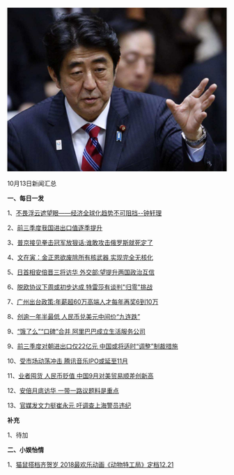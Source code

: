    ![10_02](.\10_13.jpg)

10月13日新闻汇总

**一、每日一发**

1、[不畏浮云遮望眼——经济全球化趋势不可阻挡--钟轩理](http://opinion.people.com.cn/n1/2018/1012/c1003-30336163.html)

2、[前三季度我国进出口值逐季提升](http://paper.people.com.cn/rmrb/html/2018-10/13/nw.D110000renmrb_20181013_6-01.htm)

3、[普京接见拳击冠军放狠话:谁敢攻击俄罗斯就死定了](https://news.163.com/18/1012/17/DTUCMAQL0001875O.html)

4、[文在寅：金正恩欲废除所有核武器 实现完全无核化](https://news.163.com/18/1012/15/DTU84GJ30001899O.html)

5、[日首相安倍晋三将访华 外交部:望提升两国政治互信](https://news.163.com/18/1012/15/DTU7H1U30001899O.html)

6、[脱欧协议下周或初步达成 特雷莎有谈判"归零"挑战](https://news.163.com/18/1012/11/DTTOVUV50001875O.html)

7、[广州出台政策:年薪超60万高端人才每年再奖6到10万](https://news.163.com/18/1012/16/DTUASO2P0001875P.html)

8、[创逾一年半最低 人民币兑美元中间价“九连跌”](https://www.zaobao.com/finance/china/story20181013-898741)

9、[“饿了么”“口碑”合并 阿里巴巴成立生活服务公司](https://www.zaobao.com/finance/china/story20181013-898743)

9、[前三季度对朝进出口仅22亿元 中国或将适时“调整”制裁措施](https://www.zaobao.com/finance/china/story20181013-898744)

10、[受市场动荡冲击 腾讯音乐IPO或延至11月](https://www.zaobao.com/finance/china/story20181013-898745)

11、[业者囤货 人民币贬值 中国9月对美贸易顺差创新高](https://www.zaobao.com/finance/china/story20181013-898748)

12、[安倍月底访华 一带一路议题料是重点](https://www.zaobao.com/news/china/story20181013-898655)

13、[官媒发文力挺崔永元 吁调查上海警员违纪](https://www.zaobao.com/news/china/story20181013-898656)



**补充**

1、待加



**二、小娱怡情**

1、[猫鼠搭档齐贺岁 2018最欢乐动画《动物特工局》定档12.21](http://movie.67.com/dyhb/2018/10/12/931651.html)